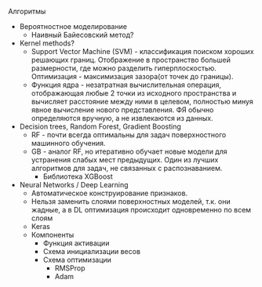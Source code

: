 Алгоритмы
* Вероятностное моделирование
	* Наивный Байесовский метод?
* Kernel methods?
	* Support Vector Machine (SVM) - классификация поиском хороших решающих границ. Отображение в пространство большей размерности, где можно разделить гиперплоскостью. Оптимизация - максимизация зазора(от точек до границы).
	* Функция ядра - незатратная вычислительная операция, отображающая любые 2 точки из исходного пространства и вычисляет расстояние между ними в целевом, полностью минуя явное вычисление нового представления. ФЯ обычно определяются вручную, а не извлекаются из данных.
* Decision trees, Random Forest, Gradient Boosting
	* RF - почти всегда оптимальны для задач поверхностного машинного обучения.
	* GB - аналог RF, но итеративно обучает новые модели для устранения слабых мест предыдущих. Один из лучших алгоритмов для задач, не связанных с распознаванием.
		* Библиотека XGBoost
* Neural Networks / Deep Learning
	* Автоматическое конструирование признаков.
	* Нельзя заменить слоями поверхностных моделей, т.к. они жадные, а в DL оптимизация происходит одновременно по всем слоям
	* Keras
	* Компоненты
		* Функция активации
		* Схема инициализации весов
		* Схема оптимизации
			* RMSProp
			* Adam